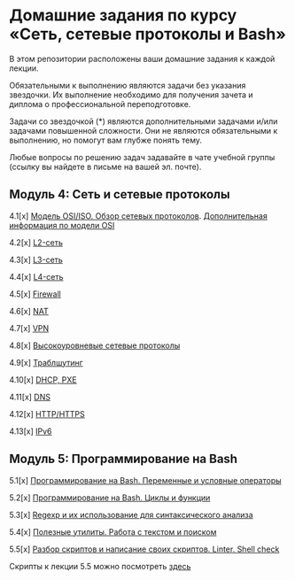 # Домашние задания по курсу «Сеть, сетевые протоколы и Bash»

В этом репозитории расположены ваши домашние задания к каждой лекции. 

Обязательными к выполнению являются задачи без указания звездочки. Их выполнение необходимо для получения зачета и диплома о профессиональной переподготовке.

Задачи со звездочкой (*) являются дополнительными задачами и/или задачами повышенной сложности. Они не являются обязательными к выполнению, но помогут вам глубже понять тему.

Любые вопросы по решению задач задавайте в чате учебной группы (ссылку вы найдете в письме на вашей эл. почте).


## Модуль 4: Сеть и сетевые протоколы	

4.1[x] [Модель OSI/ISO. Обзор сетевых протоколов](4-01.md). [Дополнительная информация по модели OSI](4-01-osi.md)

4.2[x] [L2-сеть](4-02.md)

4.3[x] [L3-сеть](4-03.md)

4.4[x] [L4-сеть](4-04.md)

4.5[x] [Firewall](4-09.md)

4.6[x] [NAT](4-05.md)

4.7[x] [VPN](4-06.md)

4.8[x] [Высокоуровневые сетевые протоколы](4-07.md)

4.9[x] [Траблшутинг](4-08.md)

4.10[x] [DHCP, PXE](4-10.md)

4.11[x] [DNS](4-11.md)

4.12[x] [HTTP/HTTPS](4-12.md)

4.13[x] [IPv6](4-13.md)

		
## Модуль 5: Программирование на Bash

5.1[x] [Программирование на Bash. Переменные и условные операторы]()

5.2[x] [Программирование на Bash. Циклы и функции]()

5.3[x] [Regexp и их использование для синтаксического анализа]()

5.4[x] [Полезные утилиты. Работа с текстом и поиском]()

5.5[x] [Разбор скриптов и написание своих скриптов. Linter. Shell check]()

Скрипты к лекции 5.5 можно посмотреть [здесь](https://github.com/netology-code/snet-homeworks/tree/main/5-04)
